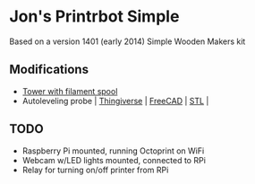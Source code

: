 Jon's Printrbot Simple   
======================= 

Based on a version 1401 (early 2014) Simple Wooden Makers kit

Modifications
--------------

* [Tower with filament spool](http://help.printrbot.com/Guide/Installing+the+Simple+Tower+%28or+Tower+Tall%29/65)
* Autoleveling probe
| [Thingiverse](http://www.thingiverse.com/thing:456027)
| [FreeCAD](./autolevelprobe-mount.fcstd)
| [STL](./autolevelprobe-mount.stl)
|


TODO
----

* Raspberry Pi mounted, running Octoprint on WiFi
* Webcam w/LED lights mounted, connected to RPi
* Relay for turning on/off printer from RPi


